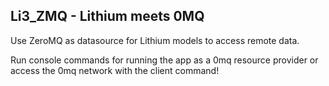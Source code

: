 Li3_ZMQ - Lithium meets 0MQ
---------------------------

Use ZeroMQ as datasource for Lithium models to access remote data.

Run console commands for running the app as a 0mq resource provider or
access the 0mq network with the client command!


